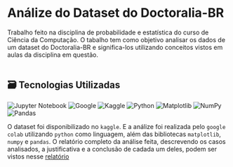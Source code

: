 # Análize do Dataset do Doctoralia-BR 

Trabalho feito na disciplina de probabilidade e estatística do curso de Ciência da Computação. O tabalho tem como objetivo analisar
os dados de um dataset do Doctoralia-BR e significa-los utilizando conceitos vistos em aulas da disciplina em questão.
<br><br>

## 🗃️ Tecnologias Utilizadas
![Jupyter Notebook](https://img.shields.io/badge/jupyter-%23FA0F00.svg?style=for-the-badge&logo=jupyter&logoColor=white)
![Google](https://img.shields.io/badge/google-4285F4?style=for-the-badge&logo=google&logoColor=white)
![Kaggle](https://img.shields.io/badge/Kaggle-035a7d?style=for-the-badge&logo=kaggle&logoColor=white)
![Python](https://img.shields.io/badge/python-3670A0?style=for-the-badge&logo=python&logoColor=ffdd54)
![Matplotlib](https://img.shields.io/badge/Matplotlib-%23ffffff.svg?style=for-the-badge&logo=Matplotlib&logoColor=black)
![NumPy](https://img.shields.io/badge/numpy-%23013243.svg?style=for-the-badge&logo=numpy&logoColor=white)
![Pandas](https://img.shields.io/badge/pandas-%23150458.svg?style=for-the-badge&logo=pandas&logoColor=white)


O dataset foi disponibilizado no <code>kaggle</code>. E a análize foi realizada pelo <code>google colab</code> utilizando <code>python</code> como linguagem, além das bibliotecas <code>matplotlib</code>, <code>numpy</code> e <code>pandas</code>.
O relatório completo da análise feita, descrevendo os casos analisados, a justificativa e a conclusão de cadada um deles, podem ser vistos nesse [relatório](https://docs.google.com/document/d/19Vqwa0p6UM6KcyHD6GKa95gDKoY5dZ2FCkqJWH5Hi9c/edit?usp=sharing)
